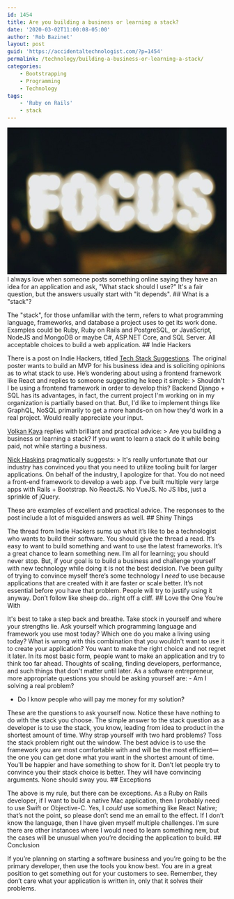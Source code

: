 ```yaml
---
id: 1454
title: Are you building a business or learning a stack?
date: '2020-03-02T11:00:08-05:00'
author: 'Rob Bazinet'
layout: post
guid: 'https://accidentaltechnologist.com/?p=1454'
permalink: /technology/building-a-business-or-learning-a-stack/
categories:
    - Bootstrapping
    - Programming
    - Technology
tags:
    - 'Ruby on Rails'
    - stack
---
```


![Stefan cosma 0gO3 b 5m80 unsplash](/assets/img/2020/02/stefan-cosma-0gO3-b-5m80-unsplash.jpg "stefan-cosma-0gO3-b-5m80-unsplash.jpg") I always love when someone posts something online saying they have an idea for an application and ask, "What stack should I use?" It's a fair question, but the answers usually start with "it depends". ## What is a "stack"?

 The "stack", for those unfamiliar with the term, refers to what programming language, frameworks, and database a project uses to get its work done. Examples could be Ruby, Ruby on Rails and PostgreSQL, or JavaScript, NodeJS and MongoDB or maybe C#, ASP.NET Core, and SQL Server. All acceptable choices to build a web application. ## Indie Hackers

 There is a post on Indie Hackers, titled [Tech Stack Suggestions](https://www.indiehackers.com/post/tech-stack-suggestions-7639e46052). The original poster wants to build an MVP for his business idea and is soliciting opinions as to what stack to use. He’s wondering about using a frontend framework like React and replies to someone suggesting he keep it simple: > Shouldn't I be using a frontend framework in order to develop this? Backend Django + SQL has its advantages, in fact, the current project I'm working on in my organization is partially based on that. But, I'd like to implement things like GraphQL, NoSQL primarily to get a more hands-on on how they'd work in a real project. Would really appreciate your input.

 [Volkan Kaya](https://www.indiehackers.com/volkandkaya?id=ZujcpbBfv5Og6hTOW0UUQYwOrBV2) replies with brilliant and practical advice: > Are you building a business or learning a stack? If you want to learn a stack do it while being paid, not while starting a business.

 [Nick Haskins](https://www.indiehackers.com/nphaskins?id=iQpKs8i79oXpGlvdgcjuiiqXFdm2) pragmatically suggests: > It's really unfortunate that our industry has convinced you that you need to utilize tooling built for larger applications. On behalf of the industry, I apologize for that. You do not need a front-end framework to develop a web app. I've built multiple very large apps with Rails + Bootstrap. No ReactJS. No VueJS. No JS libs, just a sprinkle of jQuery.

 These are examples of excellent and practical advice. The responses to the post include a lot of misguided answers as well. ## Shiny Things

 The thread from Indie Hackers sums up what it’s like to be a technologist who wants to build their software. You should give the thread a read. It’s easy to want to build something and want to use the latest frameworks. It’s a great chance to learn something new. I’m all for learning; you should never stop. But, if your goal is to build a business and challenge yourself with new technology while doing it is not the best decision. I’ve been guilty of trying to convince myself there’s some technology I *need* to use because applications that are created with it are faster or scale better. It’s not essential before you have that problem. People will try to justify using it anyway. Don’t follow like sheep do...right off a cliff. ## Love the One You’re With

 It's best to take a step back and breathe. Take stock in yourself and where your strengths lie. Ask yourself which programming language and framework you use most today? Which one do you make a living using today? What is wrong with this combination that you wouldn't want to use it to create your application? You want to make the right choice and not regret it later. In its most basic form, people want to make an application and try to think too far ahead. Thoughts of scaling, finding developers, performance, and such things that don't matter until later. As a software entrepreneur, more appropriate questions you should be asking yourself are: - Am I solving a real problem?
- Do I know people who will pay me money for my solution?
 
 These are the questions to ask yourself now. Notice these have nothing to do with the stack you choose. The simple answer to the stack question as a developer is to use the stack, you know, leading from idea to product in the shortest amount of time. Why strap yourself with two hard problems? Toss the stack problem right out the window. The best advice is to use the framework you are most comfortable with and will be the most efficient—the one you can get done what you want in the shortest amount of time. You'll be happier and have something to show for it. Don’t let people try to convince you their stack choice is better. They will have convincing arguments. None should sway you. ## Exceptions

 The above is my rule, but there can be exceptions. As a Ruby on Rails developer, if I want to build a native Mac application, then I probably need to use Swift or Objective-C. Yes, I *could* use something like React Native; that’s not the point, so please don’t send me an email to the effect. If I don’t know the language, then I have given myself multiple challenges. I’m sure there are other instances where I would need to learn something new, but the cases will be unusual when you’re deciding the application to build. ## Conclusion

 If you’re planning on starting a software business and you’re going to be the primary developer, then use the tools you know best. You are in a great position to get something out for your customers to see. Remember, they don’t care what your application is written in, only that it solves their problems.